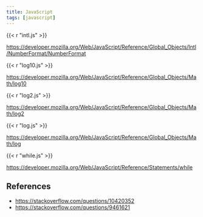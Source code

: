 ```yaml
---
title: JavaScript
tags: [javascript]
---
```


{{< r "intl.js" >}}

<https://developer.mozilla.org/Web/JavaScript/Reference/Global_Objects/Intl/NumberFormat/NumberFormat>

{{< r "log10.js" >}}

<https://developer.mozilla.org/Web/JavaScript/Reference/Global_Objects/Math/log10>

{{< r "log2.js" >}}

<https://developer.mozilla.org/Web/JavaScript/Reference/Global_Objects/Math/log2>

{{< r "log.js" >}}

<https://developer.mozilla.org/Web/JavaScript/Reference/Global_Objects/Math/log>

{{< r "while.js" >}}

<https://developer.mozilla.org/Web/JavaScript/Reference/Statements/while>

## References

- <https://stackoverflow.com/questions/10420352>
- <https://stackoverflow.com/questions/9461621>
